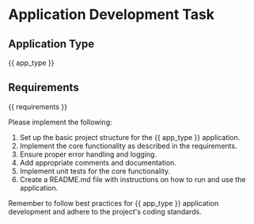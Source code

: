 # Application Development Task

## Application Type
{{ app_type }}

## Requirements
{{ requirements }}

Please implement the following:

1. Set up the basic project structure for the {{ app_type }} application.
2. Implement the core functionality as described in the requirements.
3. Ensure proper error handling and logging.
4. Add appropriate comments and documentation.
5. Implement unit tests for the core functionality.
6. Create a README.md file with instructions on how to run and use the application.

Remember to follow best practices for {{ app_type }} application development and adhere to the project's coding standards.
